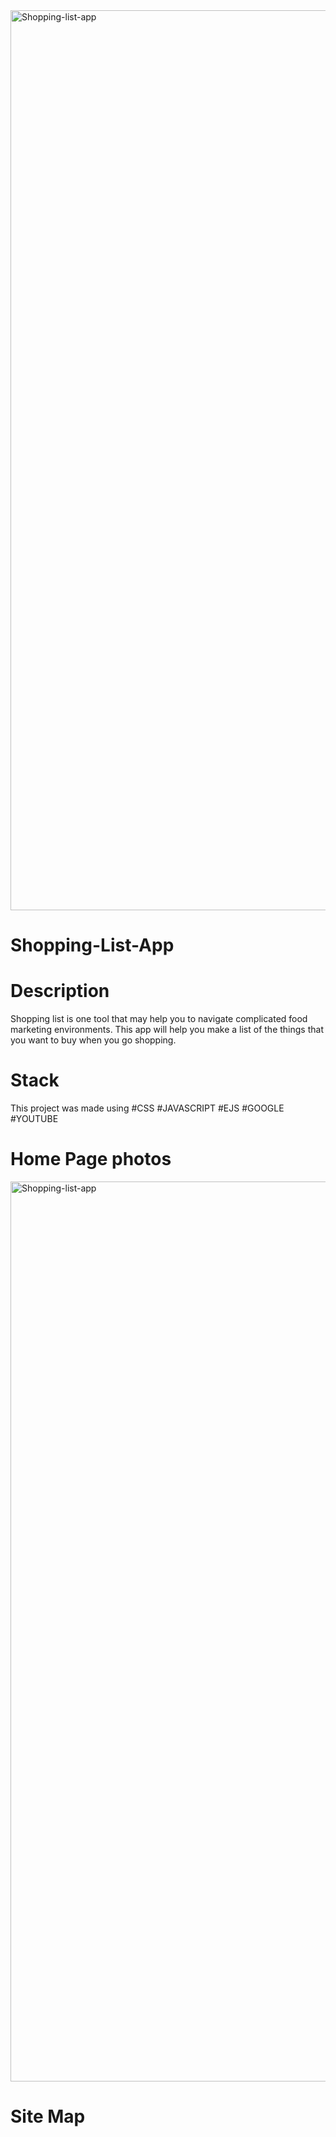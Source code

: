 <img width="1440" alt="Shopping-list-app" src="https://user-images.githubusercontent.com/98294096/166105734-758bc898-4afb-44bb-8237-1e05833769df.png">




# Shopping-List-App


# Description

Shopping list is one tool that may help you to navigate complicated food marketing environments. This app will help you make a list of the things that you want to buy when you go shopping.



# Stack

This project was made using
#CSS #JAVASCRIPT #EJS #GOOGLE #YOUTUBE


# Home Page photos

<img width="1440" alt="Shopping-list-app" src="https://user-images.githubusercontent.com/98294096/166105743-7c83f71b-90e1-4ca4-a18a-88bea0cebc1f.png">


# Site Map

